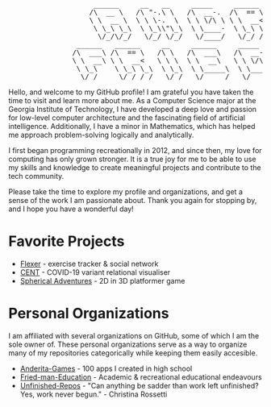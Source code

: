 <pre>
                    ______     __   __     _____     ______     ______     __     __                   
                   /\  __ \   /\ "-.\ \   /\  __-.  /\  == \   /\  ___\   /\ \  _ \ \                  
                   \ \  __ \  \ \ \-.  \  \ \ \/\ \ \ \  __<   \ \  __\   \ \ \/ ".\ \                 
                    \ \_\ \_\  \ \_\\"\_\  \ \____-  \ \_\ \_\  \ \_____\  \ \__/".~\_\                
                     \/_/\/_/   \/_/ \/_/   \/____/   \/_/ /_/   \/_____/   \/_/   \/_/                
                ______   ______     __     ______     _____     __    __     ______     __   __    
               /\  ___\ /\  == \   /\ \   /\  ___\   /\  __-.  /\ "-./  \   /\  __ \   /\ "-.\ \   
               \ \  __\ \ \  __<   \ \ \  \ \  __\   \ \ \/\ \ \ \ \-./\ \  \ \  __ \  \ \ \-.  \  
                \ \_\    \ \_\ \_\  \ \_\  \ \_____\  \ \____-  \ \_\ \ \_\  \ \_\ \_\  \ \_\\"\_\ 
                 \/_/     \/_/ /_/   \/_/   \/_____/   \/____/   \/_/  \/_/   \/_/\/_/   \/_/ \/_/ 
</pre>
Hello, and welcome to my GitHub profile! I am grateful you have taken the time to visit and learn more about me. As a Computer Science major at the Georgia Institute of Technology, I have developed a deep love and passion for low-level computer architecture and the fascinating field of artificial intelligence. Additionally, I have a minor in Mathematics, which has helped me approach problem-solving logically and analytically.

I first began programming recreationally in 2012, and since then, my love for computing has only grown stronger. It is a true joy for me to be able to use my skills and knowledge to create meaningful projects and contribute to the tech community.

Please take the time to explore my profile and organizations, and get a sense of the work I am passionate about. Thank you again for stopping by, and I hope you have a wonderful day!
# Favorite Projects
- [Flexer](https://www.friedman.works/project/flexer/) - exercise tracker & social network
- [CENT](https://github.com/Fried-man/CENT) - COVID-19 variant relational visualiser
- [Spherical Adventures](https://github.com/Anderita-Games/Spherical_Adventures) - 2D in 3D platformer game
# Personal Organizations
I am affiliated with several organizations on GitHub, some of which I am the sole owner of. These personal organizations serve as a way to organize many of my repositories categorically while keeping them easily accesible. 
- [Anderita-Games](https://github.com/Anderita-Games) - 100 apps I created in high school
- [Fried-man-Education](https://github.com/Fried-man-Education) - Academic & recreational educational endeavours
- [Unfinished-Repos](https://github.com/Unfinished-Repos) - "Can anything be sadder than work left unfinished? Yes, work never begun." - Christina Rossetti
